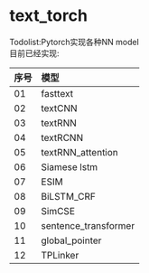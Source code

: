 # text_torch
Todolist:Pytorch实现各种NN model  
目前已经实现:  

| 序号 | 模型 |  
| :-----| :---- |  
| 01 | fasttext |
| 02 | textCNN |
| 03 | textRNN |
| 04 | textRCNN |
| 05 | textRNN_attention |
| 06 | Siamese lstm |
| 07 | ESIM |
| 08 | BiLSTM_CRF |
| 09 | SimCSE |
| 10 | sentence_transformer |
| 11 | global_pointer |
| 12 | TPLinker |
